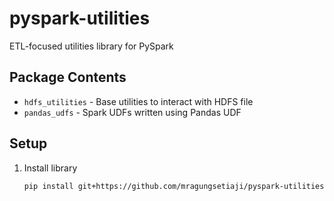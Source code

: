 # pyspark-utilities

ETL-focused utilities library for PySpark

## Package Contents
* `hdfs_utilities` - Base utilities to interact with HDFS file
* `pandas_udfs` - Spark UDFs written using Pandas UDF

## Setup
1. Install library  
    ```bash
    pip install git+https://github.com/mragungsetiaji/pyspark-utilities
    ```

